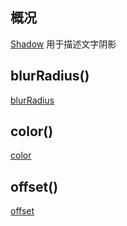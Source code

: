 ## 概况

[Shadow](/API/UI/Compose/Theme/Typography/Shadow/README.md) 用于描述文字阴影

## blurRadius()

[blurRadius](blurRadius.md ":include")

## color()

[color](color.md ":include")

## offset()

[offset](offset.md ":include")